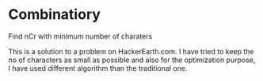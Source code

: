 Combinatiory
============

Find nCr with minimum number of charaters

This is a solution to a problem on HackerEarth.com. I have tried to keep the no of characters as small as possible and also for the optimization purpose, I have used different algorithm than the traditional one.

